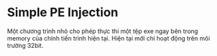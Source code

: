 # Simple PE Injection
Một chương trình nhỏ cho phép thực thi một tệp exe ngay bên trong memory của chính tiến trình hiện tại. Hiện tại mới chỉ hoạt động trên môi trường 32bit.

